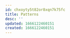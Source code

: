 ```yaml
---
id: chxoyty5t82or8xqn7k75fc
title: Patterns
desc: ''
updated: 1666122460151
created: 1666122460151
---
```

